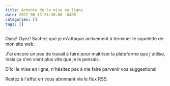 ```yaml
---
title: Annonce de la mise en ligne
date: 2022-06-13 21:30:00 -0400
categories: []
tags: []
---
```


Oyez! Oyez! Sachez que je m'attaque activement à terminer le squelette de mon site web.

J'ai encore un peu de travail à faire pour maîtriser la plateforme que j'utilise, mais ça s'en vient plus vite que je le pensais.

D'ici la mise en ligne, n'hésitez pas à me faire parvenir vos suggestions!

Restez à l'affut en vous abonnant via le flux RSS.
